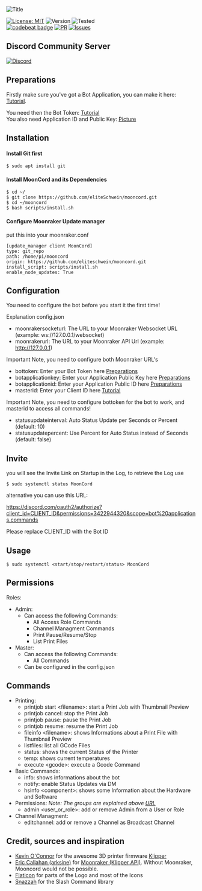 ![Title](https://github.com/eliteSchwein/mooncord/blob/master/images/github-title.png)

[![License: MIT](https://img.shields.io/badge/License-MIT-blue.svg)](https://opensource.org/licenses/MIT)
![Version](https://img.shields.io/github/package-json/v/eliteschwein/mooncord)
![Tested](https://img.shields.io/badge/rpi%20tested-zero%20%26%204-brightgreen)
<br>
[![codebeat badge](https://codebeat.co/badges/a9c514a4-8736-46e0-90c8-d097345589d1)](https://codebeat.co/projects/github-com-eliteschwein-mooncord-master)
[![PR](https://img.shields.io/github/issues-pr/eliteschwein/mooncord)](https://github.com/eliteSchwein/mooncord/pulls)
[![Issues](https://img.shields.io/github/issues/eliteschwein/mooncord)](https://github.com/eliteSchwein/mooncord/issues)

## Discord Community Server

[![Discord](https://img.shields.io/discord/626717239210672139)](https://discord.gg/auhjVJYqCf)

## Preparations

Firstly make sure you've got a Bot Application, you can make it here: [Tutorial](https://github.com/reactiflux/discord-irc/wiki/Creating-a-discord-bot-&-getting-a-token).

You need then the Bot Token: [Tutorial](https://github.com/reactiflux/discord-irc/wiki/Creating-a-discord-bot-&-getting-a-token) <br>
You also need Application ID and Public Key:
[Picture](https://github.com/eliteSchwein/mooncord/blob/dev/images/example-application.png)

## Installation

#### Install Git first

    $ sudo apt install git

#### Install MoonCord and its Dependencies

    $ cd ~/
    $ git clone https://github.com/eliteSchwein/mooncord.git
    $ cd ~/mooncord
    $ bash scripts/install.sh

#### Configure Moonraker Update manager

put this into your moonraker.conf

    [update_manager client MoonCord]
    type: git_repo
    path: /home/pi/mooncord
    origin: https://github.com/eliteschwein/mooncord.git
    install_script: scripts/install.sh
    enable_node_updates: True

## Configuration

You need to configure the bot before you start it the first time!

Explanation config.json

- moonrakersocketurl: The URL to your Moonraker Websocket URL (example: ws://127.0.0.1/websocket)
- moonrakerurl: The URL to your Moonraker API Url (example: http://127.0.0.1)

Important Note, you need to configure both Moonraker URL's

- bottoken: Enter your Bot Token here [Preparations](https://github.com/eliteSchwein/mooncord/tree/dev#preparations)
- botapplicationkey: Enter your Application Public Key here [Preparations](https://github.com/eliteSchwein/mooncord/tree/dev#preparations)
- botapplicationid: Enter your Application Public ID here [Preparations](https://github.com/eliteSchwein/mooncord/tree/dev#preparations)
- masterid: Enter your Client ID here [Tutorial](https://techswift.org/2020/04/22/how-to-find-your-user-id-on-discord)

Important Note, you need to configure bottoken for the bot to work, and masterid to access all commands!

- statusupdateinterval: Auto Status Update per Seconds or Percent (default: 10)
- statusupdatepercent: Use Percent for Auto Status instead of Seconds (default: false)

## Invite

you will see the Invite Link on Startup in the Log, to retrieve the Log use

    $ sudo systemctl status MoonCord

alternative you can use this URL:

https://discord.com/oauth2/authorize?client_id=CLIENT_ID&permissions=3422944320&scope=bot%20applications.commands

Please replace CLIENT_ID with the Bot ID

## Usage

    $ sudo systemctl <start/stop/restart/status> MoonCord

## Permissions

Roles:

- Admin:
  - Can access the following Commands:
    - All Access Role Commands
    - Channel Managment Commands
    - Print Pause/Resume/Stop
    - List Print Files
- Master:
  - Can access the following Commands:
    - All Commands
  - Can be configured in the config.json

## Commands

- Printing:
  - printjob start &#60;filename&#62;: start a Print Job with Thumbnail Preview
  - printjob cancel: stop the Print Job
  - printjob pause: pause the Print Job
  - printjob resume: resume the Print Job
  - fileinfo &#60;filename&#62;: shows Informations about a Print File with Thumbnail Preview
  - listfiles: list all GCode Files
  - status: shows the current Status of the Printer
  - temp: shows current temperatures
  - execute &#60;gcode&#62;: execute a Gcode Command
- Basic Commands:
  - info: shows informations about the bot
  - notify: enable Status Updates via DM
  - hsinfo &#60;component&#62;: shows some Information about the Hardware and Software
- Permissions:
  _Note: The groups are explained above [URL](https://github.com/eliteSchwein/mooncord/blob/master/README.md#permissions)_
  - admin &#60;user_or_role&#62;: add or remove Admin from a User or Role
- Channel Managment:
  - editchannel: add or remove a Channel as Broadcast Channel

## Credit, sources and inspiration

- [Kevin O'Connor](https://github.com/KevinOConnor) for the awesome 3D printer firmware [Klipper](https://github.com/KevinOConnor/klipper)
- [Eric Callahan (arksine)](https://github.com/Arksine) for [Moonraker (Klipper API)](https://github.com/Arksine/moonraker). Without Moonraker, Mooncord would not be possible.
- [Flaticon](https://www.flaticon.com) for parts of the Logo and most of the Icons
- [Snazzah](https://github.com/Snazzah/slash-create) for the Slash Command library
